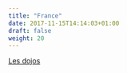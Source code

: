 ```yaml
---
title: "France"
date: 2017-11-15T14:14:03+01:00
draft: false
weight: 20
---
```


[Les dojos](#les-dojos)

